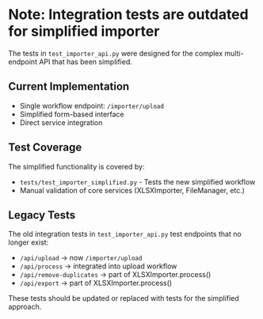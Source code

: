 # Note: Integration tests are outdated for simplified importer

The tests in `test_importer_api.py` were designed for the complex multi-endpoint API that has been simplified.

## Current Implementation
- Single workflow endpoint: `/importer/upload`
- Simplified form-based interface
- Direct service integration

## Test Coverage
The simplified functionality is covered by:
- `tests/test_importer_simplified.py` - Tests the new simplified workflow
- Manual validation of core services (XLSXImporter, FileManager, etc.)

## Legacy Tests
The old integration tests in `test_importer_api.py` test endpoints that no longer exist:
- `/api/upload` → now `/importer/upload`
- `/api/process` → integrated into upload workflow
- `/api/remove-duplicates` → part of XLSXImporter.process()
- `/api/export` → part of XLSXImporter.process()

These tests should be updated or replaced with tests for the simplified approach.
